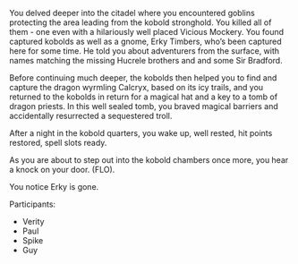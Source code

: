 You delved deeper into the citadel where you encountered goblins protecting the area leading from the kobold stronghold. You killed all of them - one even with a hilariously well placed Vicious Mockery. You found captured kobolds as well as a gnome, Erky Timbers, who’s been captured here for some time. He told you about adventurers from the surface, with names matching the missing Hucrele brothers and and some Sir Bradford.

Before continuing much deeper, the kobolds then helped you to find and capture the dragon wyrmling Calcryx, based on its icy trails, and you returned to the kobolds in return for a magical hat and a key to a tomb of dragon priests. In this well sealed tomb, you braved magical barriers and accidentally resurrected a sequestered troll.

After a night in the kobold quarters, you wake up, well rested, hit points restored, spell slots ready.

As you are about to step out into the kobold chambers once more, you hear a knock on your door. (FLO).

You notice Erky is gone.

Participants:
- Verity
- Paul
- Spike
- Guy